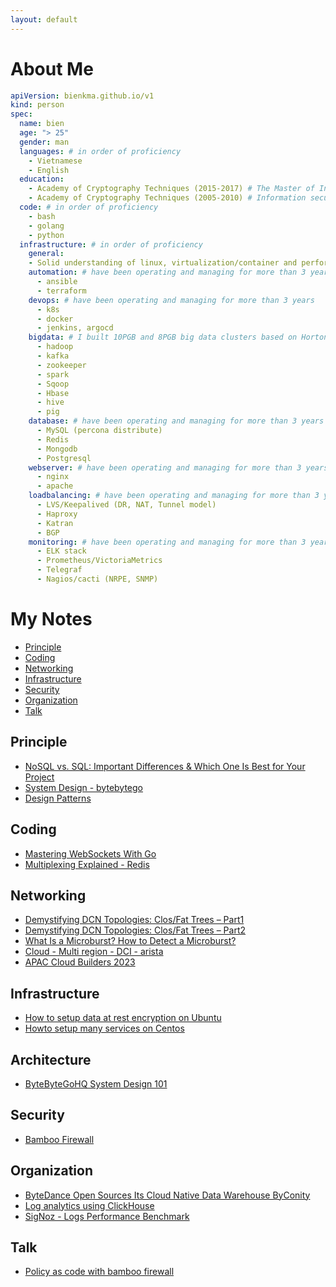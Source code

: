 ```yaml
---
layout: default
---
```

# About Me 
```yaml
apiVersion: bienkma.github.io/v1
kind: person
spec:
  name: bien
  age: "> 25"
  gender: man
  languages: # in order of proficiency
    - Vietnamese
    - English
  education:
    - Academy of Cryptography Techniques (2015-2017) # The Master of Information security 
    - Academy of Cryptography Techniques (2005-2010) # Information security engineer
  code: # in order of proficiency
    - bash
    - golang
    - python
  infrastructure: # in order of proficiency
    general:
    - Solid understanding of linux, virtualization/container and performance, security, and scalability.
    automation: # have been operating and managing for more than 3 years
      - ansible
      - terraform
    devops: # have been operating and managing for more than 3 years
      - k8s
      - docker
      - jenkins, argocd
    bigdata: # I built 10PGB and 8PGB big data clusters based on Hortonworks and Cloudera platform at on-premise
      - hadoop
      - kafka
      - zookeeper
      - spark
      - Sqoop
      - Hbase
      - hive
      - pig
    database: # have been operating and managing for more than 3 years
      - MySQL (percona distribute)
      - Redis
      - Mongodb
      - Postgresql
    webserver: # have been operating and managing for more than 3 years
      - nginx
      - apache
    loadbalancing: # have been operating and managing for more than 3 years
      - LVS/Keepalived (DR, NAT, Tunnel model)
      - Haproxy
      - Katran
      - BGP
    monitoring: # have been operating and managing for more than 3 years
      - ELK stack
      - Prometheus/VictoriaMetrics
      - Telegraf
      - Nagios/cacti (NRPE, SNMP)
```
# My Notes 
- [Principle](#principle)
- [Coding](#coding)
- [Networking](#networking)
- [Infrastructure](#infrastructure)
- [Security](#security)
- [Organization](#organization)
- [Talk](#talk)

## Principle
* [NoSQL vs. SQL: Important Differences & Which One Is Best for Your Project](https://www.upwork.com/resources/nosql-vs-sql)
* [System Design - bytebytego](https://bienkma.github.io/books/system-design-arch.pdf)
* [Design Patterns](https://refactoring.guru/design-patterns)

## Coding
* [Mastering WebSockets With Go](https://programmingpercy.tech/blog/mastering-websockets-with-go/)
* [Multiplexing Explained - Redis](https://redis.com/blog/multiplexing-explained/)

## Networking
* [Demystifying DCN Topologies: Clos/Fat Trees – Part1](https://packetpushers.net/blog/demystifying-dcn-topologies-clos-fat-trees-part1/)
* [Demystifying DCN Topologies: Clos/Fat Trees – Part2](https://packetpushers.net/blog/demystifying-dcn-topologies-clos-fat-trees-part2/)
* [What Is a Microburst? How to Detect a Microburst?](https://support.huawei.com/enterprise/en/doc/EDOC1100086962)
* [Cloud - Multi region - DCI - arista](https://bienkma.github.io/books/DCI-400G.pdf)
* [APAC Cloud Builders 2023](https://bienkma.github.io/books/APAC-Cloud.pdf)

## Infrastructure
* [How to setup data at rest encryption on Ubuntu](mysharing/database/data-at-rest.md)
* [Howto setup many services on Centos](https://www.server-world.info/en/note)

## Architecture
* [ByteByteGoHQ System Design 101](https://github.com/ByteByteGoHq/system-design-101)

## Security
* [Bamboo Firewall ](https://github.com/bamboo-firewall)

## Organization
* [ByteDance Open Sources Its Cloud Native Data Warehouse ByConity](https://byconity.github.io/blog/2023-05-24-byconity-announcement-opensources-its-cloudnative-data-warehouse)
* [Log analytics using ClickHouse](https://blog.cloudflare.com/log-analytics-using-clickhouse/)
* [SigNoz - Logs Performance Benchmark](https://signoz.io/blog/logs-performance-benchmark/?utm_source=github&utm_medium=logs-benchmark)

## Talk
* [Policy as code with bamboo firewall](https://github.com/bamboo-firewall/docs/blob/main/case-studies/PaC-with-bamboofw.pdf)
